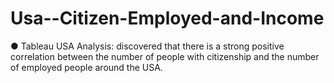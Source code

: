 # Usa--Citizen-Employed-and-Income
● Tableau USA Analysis: discovered that there is a strong positive correlation between the
number of people with citizenship and the number of employed people around the
USA.
